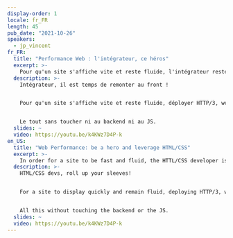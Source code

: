 ```yaml
---
display-order: 1
locale: fr_FR
length: 45
pub_date: "2021-10-26"
speakers:
  - jp_vincent
fr_FR:
  title: "Performance Web : l'intégrateur, ce héros"
  excerpt: >-
    Pour qu'un site s'affiche vite et reste fluide, l'intégrateur reste le maître d'orchestre. Passons en revue les pièges d'intégrations classiques, puis voyons comment déployer des optimisations.
  description: >-
    Intégrateur, il est temps de remonter au front !


    Pour qu'un site s'affiche vite et reste fluide, déployer HTTP/3, webpack et des images compressées ne suffit carrément pas ! L'intégrateur reste le maître d'orchestre de l'affichage dans un navigateur. Passons en revue les pièges d'intégrations classiques comme ce slideshow sur la Home, ces belles polices, les animations, les menus et le responsive, puis voyons comment déployer des optimisations comme le lazy-loading et le critical CSS qui peuvent vite être contre-productives. 


    Le tout sans toucher ni au backend ni au JS.
  slides: ~
  video: https://youtu.be/k4KWz7D4P-k
en_US:
  title: "Web Performance: be a hero and leverage HTML/CSS"
  excerpt: >-
    In order for a site to be fast and fluid, the HTTL/CSS developer is the game master. Let's review the classic integration pitfalls, and how to deploy optimizations.
  description: >-
    HTML/CSS devs, roll up your sleeves!


    For a site to display quickly and remain fluid, deploying HTTP/3, webpack and compressed images is not enough! The HTML/CSS developer is still the master of the browser display. Let's review the pitfalls of classic integrations such as this slideshow on the Home page, these beautiful fonts, animations, menus and responsive design, then let's see how to deploy optimizations such as lazy-loading and critical CSS that can quickly be counter-productive. 


    All this without touching the backend or the JS.
  slides: ~
  video: https://youtu.be/k4KWz7D4P-k
---
```

